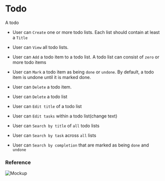 # Todo
A todo

* User can `Create` one or more todo lists. Each list should contain at least a `Title`
* User can `View` all todo lists.
* User can `Add` a todo item to a todo list. A todo list can consist of `zero` or more todo items
* User can `Mark` a todo item as being `done` or `undone`. By default, a todo item is undone until it is marked done.
* User can `Delete` a todo item. 
* User can `Delete` a todo list

* User can `Edit title` of a todo list
* User can `Edit tasks` within a todo list(change text)
* User can `Search by title` of `all` todo lists
* User can `Search by task` across `all` lists
* User can `Search by completion` that are marked as being `done` and `undone`

### Reference

![Mockup](https://cdn.dribbble.com/users/1858541/screenshots/15140935/media/bbf377ed59805b3dc614ad2587c43255.png)